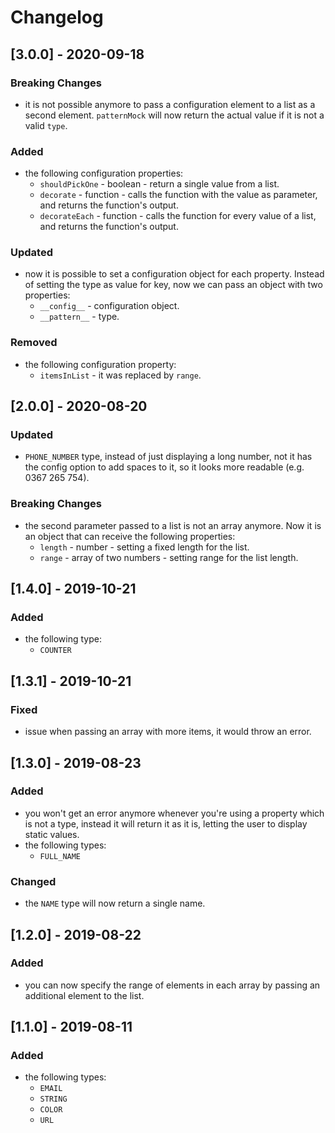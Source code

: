 # Changelog
## [3.0.0] - 2020-09-18
### Breaking Changes
- it is not possible anymore to pass a configuration element to a list as a second element. `patternMock` will now return the actual value if it is not a valid `type`.

### Added
- the following configuration properties:
	* `shouldPickOne`  - boolean - return a single value from a list.
	* `decorate` - function - calls the function with the value as parameter, and returns the function's output.
	* `decorateEach` - function - calls the function for every value of a list, and returns the function's output.

### Updated
- now it is possible to set a configuration object for each property. Instead of setting the type as value for key, now we can pass an object with two properties: 
	* `__config__` - configuration object.
	* `__pattern__` - type.

### Removed
- the following configuration property:
	* `itemsInList` - it was replaced by `range`.

## [2.0.0] - 2020-08-20
### Updated
- `PHONE_NUMBER` type, instead of just displaying a long number, not it has the config option to add spaces to it, so it looks more readable (e.g. 0367 265 754).

### Breaking Changes
- the second parameter passed to a list is not an array anymore. Now it is an object that can receive the following properties:
	* `length` - number - setting a fixed length for the list.
	* `range` - array of two numbers - setting range for the list length.

## [1.4.0] - 2019-10-21
### Added
- the following type:
	* `COUNTER`

## [1.3.1] - 2019-10-21
### Fixed
- issue when passing an array with more items, it would throw an error.

## [1.3.0] - 2019-08-23
### Added
- you won't get an error anymore whenever you're using a property which is not a type, instead it will return it as it is, letting the user to display static values.
- the following types:
	* `FULL_NAME`

### Changed
- the `NAME` type will now return a single name.

## [1.2.0] - 2019-08-22
### Added
- you can now specify the range of elements in each array by passing an additional element to the list.

## [1.1.0] - 2019-08-11
### Added
- the following types:
	* `EMAIL`
	* `STRING`
	* `COLOR`
	* `URL`
